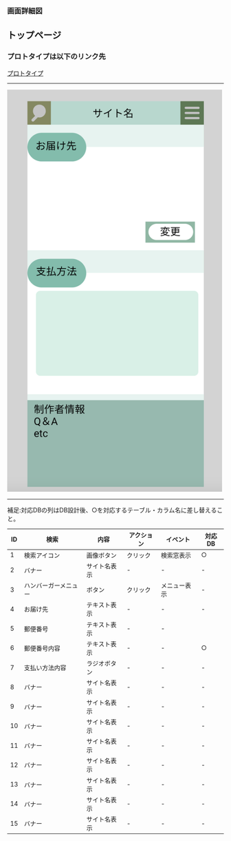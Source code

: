 ### 画面詳細図
## トップページ
### プロトタイプは以下のリンク先
[プロトタイプ](https://www.figma.com/file/5bAHMcKrDB8THLNT72si3d/%E7%94%BB%E9%9D%A2?node-id=0%3A1)
*****
<img src="./image/購入2.png" width="500">

*****

補足:対応DBの列はDB設計後、○を対応するテーブル・カラム名に差し替えること。

| ID | 検索 | 内容 | アクション | イベント | 対応DB |
|----|-----|-----|---------|--------|-------|
|1|検索アイコン|画像ボタン|クリック|検索窓表示|○|
|2|バナー|サイト名表示|-|-|-|
|3|ハンバーガーメニュー|ボタン|クリック|メニュー表示|-|
|4|お届け先|テキスト表示|-|-|-|
|5|郵便番号|テキスト表示|-|-||
|6|郵便番号内容|テキスト表示|-|-|○|
|7|支払い方法内容|ラジオボタン|-|-|-|
|8|バナー|サイト名表示|-|-|-|
|9|バナー|サイト名表示|-|-|-|
|10|バナー|サイト名表示|-|-|-|
|11|バナー|サイト名表示|-|-|-|
|12|バナー|サイト名表示|-|-|-|
|13|バナー|サイト名表示|-|-|-|
|14|バナー|サイト名表示|-|-|-|
|15|バナー|サイト名表示|-|-|-|

